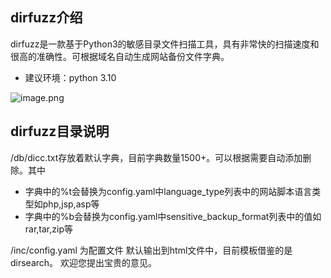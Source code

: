 ## dirfuzz介绍
dirfuzz是一款基于Python3的敏感目录文件扫描工具，具有非常快的扫描速度和很高的准确性。可根据域名自动生成网站备份文件字典。

- 建议环境：python 3.10

![image.png](https://cdn.nlark.com/yuque/0/2024/png/22971806/1721109425161-4d97b1a4-1896-4c67-851e-87006bc4337d.png#averageHue=%23363636&clientId=u0fe91aca-1232-4&from=paste&height=392&id=u1a7c0eaf&originHeight=784&originWidth=1753&originalType=binary&ratio=2&rotation=0&showTitle=false&size=514217&status=done&style=none&taskId=u603ae170-d18b-442d-9ff8-a46668135e3&title=&width=876.5)
## dirfuzz目录说明
/db/dicc.txt存放着默认字典，目前字典数量1500+。可以根据需要自动添加删除。其中

- 字典中的%t会替换为config.yaml中language_type列表中的网站脚本语言类型如php,jsp,asp等
- 字典中的%b会替换为config.yaml中sensitive_backup_format列表中的值如rar,tar,zip等

/inc/config.yaml 为配置文件
默认输出到html文件中，目前模板借鉴的是dirsearch。
欢迎您提出宝贵的意见。

